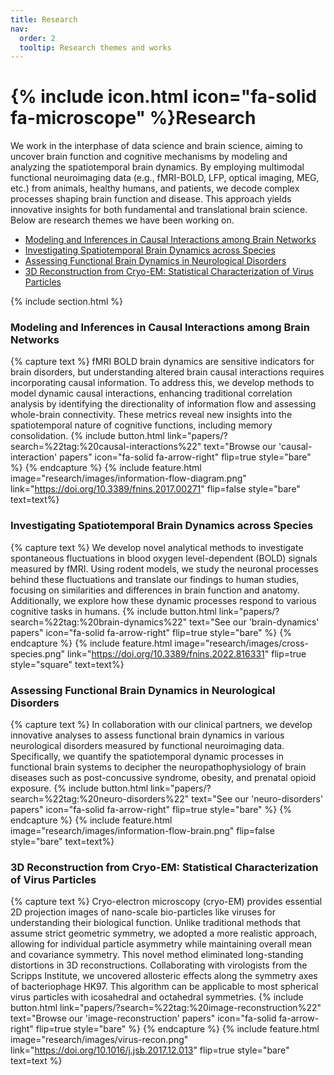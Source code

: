 ```yaml
---
title: Research
nav:
  order: 2
  tooltip: Research themes and works
---
```


# {% include icon.html icon="fa-solid fa-microscope" %}Research
We work in the interphase of data science and brain science, aiming to uncover brain function and cognitive mechanisms by modeling and analyzing the spatiotemporal brain dynamics. By employing multimodal functional neuroimaging data (e.g., fMRI-BOLD, LFP, optical imaging, MEG, etc.) from animals, healthy humans, and patients, we decode complex processes shaping brain function and disease. This approach yields innovative insights for both fundamental and translational brain science. Below are research themes we have been working on.
* [Modeling and Inferences in Causal Interactions among Brain Networks](#section-1) 
* [Investigating Spatiotemporal Brain Dynamics across Species ](#section-2)
* [Assessing Functional Brain Dynamics in Neurological Disorders](#section-3)
* [3D Reconstruction from Cryo-EM: Statistical Characterization of Virus Particles](#section-4)
<a name="section-1"></a>

{% include section.html %}
### Modeling and Inferences in Causal Interactions among Brain Networks
{% capture text %}
fMRI BOLD brain dynamics are sensitive indicators for brain disorders, but understanding altered brain causal interactions requires incorporating causal information. To address this, we develop methods to model dynamic causal interactions, enhancing traditional correlation analysis by identifying the directionality of information flow and assessing whole-brain connectivity. These metrics reveal new insights into the spatiotemporal nature of cognitive functions, including memory consolidation. 
{%
  include button.html
  link="papers/?search=%22tag:%20causal-interactions%22"
  text="Browse our 'causal-interaction' papers"
  icon="fa-solid fa-arrow-right"
  flip=true
  style="bare"
%}
{% endcapture %}
<a name="section-2"></a>
{% include feature.html image="research/images/information-flow-diagram.png" link="https://doi.org/10.3389/fnins.2017.00271" flip=false  style="bare"  text=text%}


### Investigating Spatiotemporal Brain Dynamics across Species 
{% capture text %}
We develop novel analytical methods to investigate spontaneous fluctuations in blood oxygen level-dependent (BOLD) signals measured by fMRI. Using rodent models, we study the neuronal processes behind these fluctuations and translate our findings to human studies, focusing on similarities and differences in brain function and anatomy. Additionally, we explore how these dynamic processes respond to various cognitive tasks in humans. 
{%
  include button.html
  link="papers/?search=%22tag:%20brain-dynamics%22"
  text="See our 'brain-dynamics' papers"
  icon="fa-solid fa-arrow-right"
  flip=true
  style="bare"
%}
{% endcapture %}
<a name="section-3"></a>
{% include feature.html image="research/images/cross-species.png"  link="https://doi.org/10.3389/fnins.2022.816331" flip=true  style="square"  text=text%}

### Assessing Functional Brain Dynamics in Neurological Disorders
{% capture text %} In collaboration with our clinical partners, we develop innovative analyses to assess functional brain dynamics in various neurological disorders measured by functional neuroimaging data. Specifically, we quantify the spatiotemporal dynamic processes in functional brain systems to decipher the neuropathophysiology of brain diseases such as post-concussive syndrome, obesity, and prenatal opioid exposure. {%
  include button.html
  link="papers/?search=%22tag:%20neuro-disorders%22"
  text="See our 'neuro-disorders' papers"
  icon="fa-solid fa-arrow-right"
  flip=true
  style="bare"
%}
{% endcapture %}
{% include feature.html image="research/images/information-flow-brain.png"  flip=false  style="bare"  text=text%}

<a name="section-4"></a>

### 3D Reconstruction from Cryo-EM: Statistical Characterization of Virus Particles
{% capture text %}
Cryo-electron microscopy (cryo-EM) provides essential 2D projection images of nano-scale bio-particles like viruses for understanding their biological function. Unlike traditional methods that assume strict geometric symmetry, we adopted a more realistic approach, allowing for individual particle asymmetry while maintaining overall mean and covariance symmetry. This novel method eliminated long-standing distortions in 3D reconstructions. Collaborating with virologists from the Scripps Institute, we uncovered allosteric effects along the symmetry axes of bacteriophage HK97. This algorithm can be applicable to most spherical virus particles with icosahedral and octahedral symmetries. {%
  include button.html
  link="papers/?search=%22tag:%20image-reconstruction%22"
  text="Browse our 'image-reconstruction' papers"
  icon="fa-solid fa-arrow-right"
  flip=true
  style="bare"
%}
{% endcapture %}
{% include feature.html image="research/images/virus-recon.png" link="https://doi.org/10.1016/j.jsb.2017.12.013" flip=true style="bare" text=text %}
